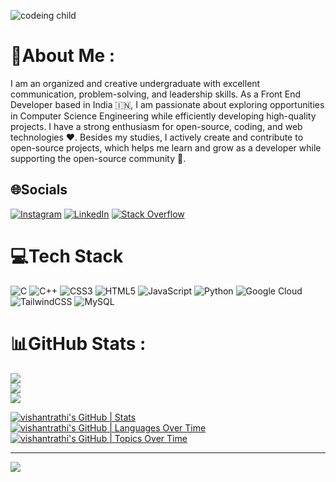 ![codeing child](https://github.com/user-attachments/assets/2938e73a-85ce-41d4-80a4-d8d393a507ca)

# 💫About Me :
I am an organized and creative undergraduate with excellent communication, problem-solving, and leadership skills. As a Front End Developer based in India 🇮🇳, I am passionate about exploring opportunities in Computer Science Engineering while efficiently developing high-quality projects. I have a strong enthusiasm for open-source, coding, and web technologies ❤️. Besides my studies, I actively create and contribute to open-source projects, which helps me learn and grow as a developer while supporting the open-source community 🌟.

## 🌐Socials
[![Instagram](https://img.shields.io/badge/Instagram-%23E4405F.svg?logo=Instagram&logoColor=white)](https://instagram.com/vishantchoudharry) [![LinkedIn](https://img.shields.io/badge/LinkedIn-%230077B5.svg?logo=linkedin&logoColor=white)](https://linkedin.com/in/vishantrathi) [![Stack Overflow](https://img.shields.io/badge/-Stackoverflow-FE7A16?logo=stack-overflow&logoColor=white)](https://stackoverflow.com/users/vishant-choudhary) 

# 💻Tech Stack
![C](https://img.shields.io/badge/c-%2300599C.svg?style=for-the-badge&logo=c&logoColor=white) ![C++](https://img.shields.io/badge/c++-%2300599C.svg?style=for-the-badge&logo=c%2B%2B&logoColor=white) ![CSS3](https://img.shields.io/badge/css3-%231572B6.svg?style=for-the-badge&logo=css3&logoColor=white) ![HTML5](https://img.shields.io/badge/html5-%23E34F26.svg?style=for-the-badge&logo=html5&logoColor=white) ![JavaScript](https://img.shields.io/badge/javascript-%23323330.svg?style=for-the-badge&logo=javascript&logoColor=%23F7DF1E) ![Python](https://img.shields.io/badge/python-3670A0?style=for-the-badge&logo=python&logoColor=ffdd54) ![Google Cloud](https://img.shields.io/badge/Google%20Cloud-%234285F4.svg?style=for-the-badge&logo=google-cloud&logoColor=white) ![TailwindCSS](https://img.shields.io/badge/tailwindcss-%2338B2AC.svg?style=for-the-badge&logo=tailwind-css&logoColor=white) ![MySQL](https://img.shields.io/badge/mysql-%2300f.svg?style=for-the-badge&logo=mysql&logoColor=white)
# 📊GitHub Stats :
![](https://github-readme-stats.vercel.app/api?username=vishantrathi&theme=dark&hide_border=false&include_all_commits=false&count_private=true)<br/>
![](https://github-readme-streak-stats.herokuapp.com/?user=vishantrathi&theme=dark&hide_border=false)<br/>
![](https://github-readme-stats.vercel.app/api/top-langs/?username=vishantrathi&theme=dark&hide_border=false&include_all_commits=false&count_private=true&layout=compact)

[![vishantrathi's GitHub | Stats](https://stats.quira.sh/vishantrathi/github?theme=dark)](https://quira.sh?utm_source=widgets&utm_campaign=vishantrathi)
[![vishantrathi's GitHub | Languages Over Time](https://stats.quira.sh/vishantrathi/languages-over-time?theme=dark)](https://quira.sh?utm_source=widgets&utm_campaign=vishantrathi)
[![vishantrathi's GitHub | Topics Over Time](https://stats.quira.sh/vishantrathi/topics-over-time?theme=dark)](https://quira.sh?utm_source=widgets&utm_campaign=vishantrathi)

---
[![](https://visitcount.itsvg.in/api?id=vishantrathi&icon=0&color=0)](https://visitcount.itsvg.in)
